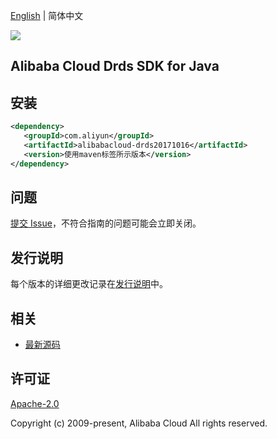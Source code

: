 [English](README.md) | 简体中文

![](https://aliyunsdk-pages.alicdn.com/icons/AlibabaCloud.svg)

## Alibaba Cloud Drds SDK for Java

## 安装

```xml
<dependency>
   <groupId>com.aliyun</groupId>
   <artifactId>alibabacloud-drds20171016</artifactId>
   <version>使用maven标签所示版本</version>
</dependency>
```

## 问题

[提交 Issue](https://github.com/aliyun/alibabacloud-java-async-sdk/issues/new)，不符合指南的问题可能会立即关闭。

## 发行说明

每个版本的详细更改记录在[发行说明](./ChangeLog.txt)中。

## 相关

- [最新源码](https://github.com/aliyun/alibabacloud-async-java-sdk/)

## 许可证

[Apache-2.0](http://www.apache.org/licenses/LICENSE-2.0)

Copyright (c) 2009-present, Alibaba Cloud All rights reserved.
